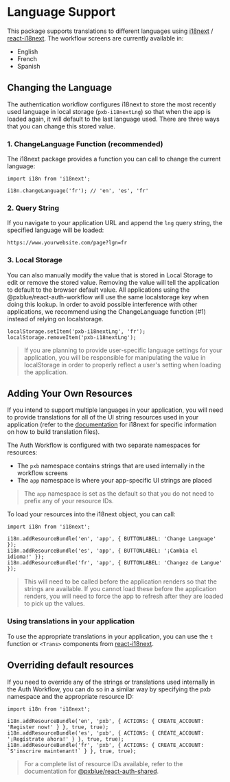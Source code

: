 # Language Support

This package supports translations to different languages using [i18next](https://www.i18next.com/) / [react-i18next](https://github.com/i18next/react-i18next). The workflow screens are currently available in:

-   English
-   French
-   Spanish

## Changing the Language

The authentication workflow configures i18next to store the most recently used language in local storage (`pxb-i18nextLng`) so that when the app is loaded again, it will default to the last language used. There are three ways that you can change this stored value.

### 1. ChangeLanguage Function (recommended)

The i18next package provides a function you can call to change the current language:

```tsx
import i18n from 'i18next';

i18n.changeLanguage('fr'); // 'en', 'es', 'fr'
```

### 2. Query String

If you navigate to your application URL and append the `lng` query string, the specified language will be loaded:

```
https://www.yourwebsite.com/page?lgn=fr
```

### 3. Local Storage

You can also manually modify the value that is stored in Local Storage to edit or remove the stored value. Removing the value will tell the application to default to the browser default value.
All applications using the @pxblue/react-auth-workflow will use the same localstorage key when doing this lookup. In order to avoid possible interference with other applications, we recommend using the ChangeLanguage function (#1) instead of relying on localstorage.

```tsx
localStorage.setItem('pxb-i18nextLng', 'fr');
localStorage.removeItem('pxb-i18nextLng');
```

> If you are planning to provide user-specific language settings for your application, you will be responsible for manipulating the value in localStorage in order to properly reflect a user's setting when loading the application.

## Adding Your Own Resources

If you intend to support multiple languages in your application, you will need to provide translations for all of the UI string resources used in your application (refer to the [documentation](https://www.i18next.com/overview/getting-started) for i18next for specific information on how to build translation files).

The Auth Workflow is configured with two separate namespaces for resources:

-   The `pxb` namespace contains strings that are used internally in the workflow screens
-   The `app` namespace is where your app-specific UI strings are placed

> The `app` namespace is set as the default so that you do not need to prefix any of your resource IDs.

To load your resources into the i18next object, you can call:

```tsx
import i18n from 'i18next';

i18n.addResourceBundle('en', 'app', { BUTTONLABEL: 'Change Language' });
i18n.addResourceBundle('es', 'app', { BUTTONLABEL: '¡Cambia el idioma!' });
i18n.addResourceBundle('fr', 'app', { BUTTONLABEL: 'Changez de Langue' });
```

> This will need to be called before the application renders so that the strings are available. If you cannot load these before the application renders, you will need to force the app to refresh after they are loaded to pick up the values.

### Using translations in your application

To use the appropriate translations in your application, you can use the `t` function or `<Trans>` components from [react-i18next](https://github.com/i18next/react-i18next).

## Overriding default resources

If you need to override any of the strings or translations used internally in the Auth Workflow, you can do so in a similar way by specifying the pxb namespace and the appropriate resource ID:

```tsx
import i18n from 'i18next';

i18n.addResourceBundle('en', 'pxb', { ACTIONS: { CREATE_ACCOUNT: 'Register now!' } }, true, true);
i18n.addResourceBundle('es', 'pxb', { ACTIONS: { CREATE_ACCOUNT: '¡Regístrate ahora!' } }, true, true);
i18n.addResourceBundle('fr', 'pxb', { ACTIONS: { CREATE_ACCOUNT: `S'inscrire maintenant!` } }, true, true);
```

> For a complete list of resource IDs available, refer to the documentation for [@pxblue/react-auth-shared](https://github.com/pxblue/react-auth-shared/blob/master/src/data/translations/english.ts).
